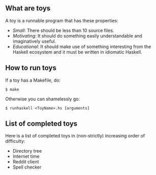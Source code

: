 ## What are toys

A toy is a runnable program that has these properties:

- *Small*: There should be less than 10 source files.
- *Motivating*: It should do something easily understandable and imaginatively
useful.
- *Educational*: It should make use of something interesting from the Haskell
ecosystem and it must be written in idiomatic Haskell.

## How to run toys

If a toy has a Makefile, do:

    $ make

Otherwise you can shamelessly go:

    $ runhaskell <ToyName>.hs [arguments]

## List of completed toys

Here is a list of completed toys in (non-strictly) increasing order of
difficulty:

- Directory tree
- Internet time
- Reddit client
- Spell checker